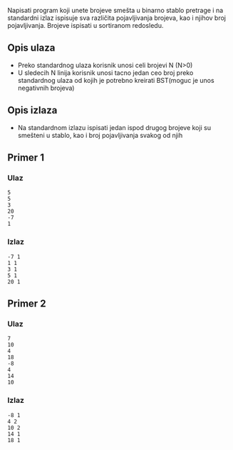Napisati program koji unete brojeve smešta u binarno stablo pretrage i na standardni izlaz ispisuje sva različita pojavljivanja brojeva, kao i njihov broj pojavljivanja. Brojeve ispisati u sortiranom redosledu.

## Opis ulaza

  - Preko standardnog ulaza korisnik unosi celi brojevi N (N>0)
  - U sledecih N linija korisnik unosi tacno jedan ceo broj preko standardnog ulaza od kojih je potrebno kreirati BST(moguc je unos negativnih brojeva)

## Opis izlaza

  - Na standardnom izlazu ispisati jedan ispod drugog brojeve koji su smešteni u stablo, kao i broj pojavljivanja svakog od njih

## Primer 1

### Ulaz

~~~
5 
5
3
20
-7
1
~~~

### Izlaz

~~~
-7 1
1 1
3 1
5 1
20 1
~~~

## Primer 2

### Ulaz

~~~
7
10
4
18
-8
4
14
10
~~~

### Izlaz

~~~
-8 1
4 2
10 2
14 1
18 1
~~~
